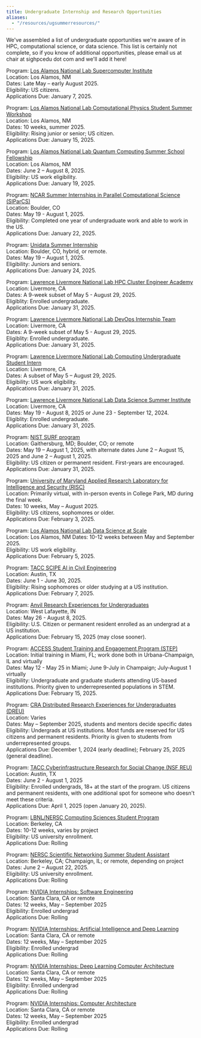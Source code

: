 ```yaml
---
title: Undergraduate Internship and Research Opportunities
aliases:
  - "/resources/ugsummerresources/"
---
```


We've assembled a list of undergraduate opportunities we're aware of in HPC, computational science, or data science.  This list is certainly not complete, so if you know of additional opportunities, please email us at chair at sighpcedu dot com and we'll add it here!

Program: [Los Alamos National Lab Supercomputer Institute](https://www.lanl.gov/engage/collaboration/internships/summer-schools/supercomputer)  
Location: Los Alamos, NM  
Dates: Late May – early August 2025.  
Eligibility: US citizens.  
Applications Due: January 7, 2025.  

Program: [Los Alamos National Lab Computational Physics Student Summer Workshop](https://www.lanl.gov/engage/collaboration/internships/summer-schools/computational-physics-student-summer-workshop)  
Location: Los Alamos, NM  
Dates: 10 weeks, summer 2025.  
Eligibility: Rising junior or senior; US citizen.  
Applications Due: January 15, 2025.  

Program: [Los Alamos National Lab Quantum Computing Summer School Fellowship](https://www.lanl.gov/engage/collaboration/internships/summer-schools/quantumschool)  
Location: Los Alamos, NM  
Dates: June 2 – August 8, 2025.  
Eligibility: US work eligibility.  
Applications Due: January 19, 2025.  

Program: [NCAR Summer Internships in Parallel Computational Science (SIParCS)](https://www2.cisl.ucar.edu/outreach/internships/how_to_apply)  
Location: Boulder, CO  
Dates: May 19 - August 1, 2025.  
Eligibility: Completed one year of undergraduate work and able to work in the US.  
Applications Due: January 22, 2025.  

Program: [Unidata Summer Internship](https://www.unidata.ucar.edu/community/internship/#current)  
Location: Boulder, CO, hybrid, or remote.  
Dates: May 19 – August 1, 2025.  
Eligibility: Juniors and seniors.  
Applications Due: January 24, 2025.  

Program: [Lawrence Livermore National Lab HPC Cluster Engineer Academy](https://computing.llnl.gov/hpc-cluster-engineer-academy)  
Location: Livermore, CA  
Dates: A 9-week subset of May 5 - August 29, 2025.  
Eligiblity: Enrolled undergraduate.  
Applications Due: January 31, 2025.  

Program: [Lawrence Livermore National Lab DevOps Internship Team](https://computing.llnl.gov/devops-internship-team-do-it)  
Location: Livermore, CA  
Dates: A 9-week subset of May 5 - August 29, 2025.  
Eligiblity: Enrolled undergraduate.  
Applications Due: January 31, 2025.  

Program: [Lawrence Livermore National Lab Computing Undergraduate Student Intern](https://www.llnl.gov/join-our-team/careers/find-your-job/internship_computing/summer/3743990005295876)  
Location: Livermore, CA  
Dates:  A subset of May 5 – August 29, 2025.  
Eligibility:  US work eligibility.  
Applications Due:  January 31, 2025.  

Program: [Lawrence Livermore National Lab Data Science Summer Institute](https://data-science.llnl.gov/dssi)  
Location: Livermore, CA  
Dates: May 19 - August 8, 2025 or June 23 - September 12, 2024.   
Eligiblity: Enrolled undergraduate.  
Applications Due: January 31, 2025.  

Program: [NIST SURF program](https://www.nist.gov/surf)  
Location: Gaithersburg, MD; Boulder, CO; or remote  
Dates:  May 19 – August 1, 2025, with alternate dates June 2 – August 15, 2025 and June 2 – August 1, 2025.  
Eligibility: US citizen or permanent resident.  First-years are encouraged.  
Applications Due: January 31, 2025.  

Program: [University of Maryland Applied Research Laboratory for Intelligence and Security (RISC)](https://www.arlis.umd.edu/apply-risc2025)  
Location:  Primarily virtual, with in-person events in College Park, MD during the final week.  
Dates:  10 weeks, May – August 2025.  
Eligibility: US citizens, sophomores or older.  
Applications Due: February 3, 2025.  

Program: [Los Alamos National Lab Data Science at Scale](https://www.lanl.gov/engage/collaboration/internships/summer-schools/dss)  
Location: Los Alamos, NM 
Dates: 10-12 weeks between May and September 2025.  
Eligibility: US work eligibility.  
Applications Due: February 5, 2025.  

Program: [TACC SCIPE AI in Civil Engineering](https://tacc.utexas.edu/education/undergraduates-graduates/scipe/)  
Location: Austin, TX  
Dates: June 1 - June 30, 2025.  
Eligibility: Rising sophomores or older studying at a US institution.  
Applications Due: February 7, 2025.  

Program: [Anvil Research Experiences for Undergraduates](https://www.rcac.purdue.edu/anvil/reu)  
Location: West Lafayette, IN  
Dates: May 26 - August 8, 2025.  
Eligibility: U.S. Citizen or permanent resident enrolled as an undergrad at a US institution.  
Applications Due: February 15, 2025 (may close sooner).  

Program: [ACCESS Student Training and Engagement Program (STEP)](https://operations.access-ci.org/step)  
Location: Initial training in Miami, FL; work done both in Urbana-Champaign, IL and virtually  
Dates: May 12 - May 25 in Miami; June 9-July in Champaign; July-August 1 virtually  
Eligibility: Undergraduate and graduate students attending US-based institutions.  Priority given to underrepresented populations in STEM.  
Applications Due: February 15, 2025.  

Program: [CRA Distributed Research Experiences for Undergraduates (DREU)](https://cra.org/cra-wp/dreu/)  
Location: Varies  
Dates: May – September 2025, students and mentors decide specific dates   
Eligibility: Undergrads at US institutions.  Most funds are reserved for US citizens and permanent residents.  Priority is given to students from underrepresented groups.  
Applications Due: December 1, 2024 (early deadline); February 25, 2025 (general deadline).  

Program: [TACC Cyberinfrastructure Research for Social Change (NSF REU)](https://www.tacc.utexas.edu/education/undergrads-grads/reu)  
Location: Austin, TX  
Dates: June 2 - August 1, 2025  
Eligibility: Enrolled undergrads, 18+ at the start of the program.  US citizens and permanent residents, with one additional spot for someone who doesn't meet these criteria.    
Applications Due: April 1, 2025 (open January 20, 2025).  

Program: [LBNL/NERSC Computing Sciences Student Program](https://jobs.lbl.gov/jobs/2025-computing-sciences-student-program-6748)  
Location: Berkeley, CA  
Dates: 10-12 weeks, varies by project  
Eligibility: US university enrollment.  
Applications Due: Rolling  

Program: [NERSC Scientific Networking Summer Student Assistant](https://jobs.lbl.gov/jobs/scientific-networking-summer-student-assistant-6824)  
Location: Berkeley, CA; Champaign, IL; or remote, depending on project  
Dates: June 2 – August 22, 2025.  
Eligibility: US university enrollment.  
Applications Due: Rolling  

Program: [NVIDIA Internships: Software Engineering](https://nvidia.wd5.myworkdayjobs.com/en-US/NVIDIAExternalCareerSite/details/NVIDIA-2025-Internships--Software-Engineering_JR1986535?workerSubType=0c40f6bd1d8f10adf6dae42e46d44a17&locationHierarchy1=2fcb99c455831013ea52fb338f2932d8)  
Location: Santa Clara, CA or remote  
Dates: 12 weeks, May – September 2025  
Eligibility: Enrolled undergrad  
Applications Due: Rolling  


Program: [NVIDIA Internships: Artificial Intelligence and Deep Learning](https://nvidia.wd5.myworkdayjobs.com/en-US/NVIDIAExternalCareerSite/details/NVIDIA-2025-Internships--Artificial-Intelligence-and-Deep-Learning_JR1986536?workerSubType=0c40f6bd1d8f10adf6dae42e46d44a17&locationHierarchy1=2fcb99c455831013ea52fb338f2932d8)  
Location: Santa Clara, CA or remote  
Dates: 12 weeks, May – September 2025  
Eligibility: Enrolled undergrad  
Applications Due: Rolling  

Program: [NVIDIA Internships: Deep Learning Computer Architecture](https://nvidia.wd5.myworkdayjobs.com/en-US/NVIDIAExternalCareerSite/details/NVIDIA-2025-Internships--Deep-Learning-Computer-Architecture_JR1986533?workerSubType=0c40f6bd1d8f10adf6dae42e46d44a17&locationHierarchy1=2fcb99c455831013ea52fb338f2932d8)  
Location: Santa Clara, CA or remote  
Dates: 12 weeks, May – September 2025  
Eligibility: Enrolled undergrad  
Applications Due: Rolling  

Program: [NVIDIA Internships: Computer Architecture](https://nvidia.wd5.myworkdayjobs.com/en-US/NVIDIAExternalCareerSite/details/NVIDIA-2025-Internships--Computer-Architecture_JR1986532?workerSubType=0c40f6bd1d8f10adf6dae42e46d44a17&locationHierarchy1=2fcb99c455831013ea52fb338f2932d8)  
Location: Santa Clara, CA or remote  
Dates: 12 weeks, May – September 2025  
Eligibility: Enrolled undergrad  
Applications Due: Rolling  

